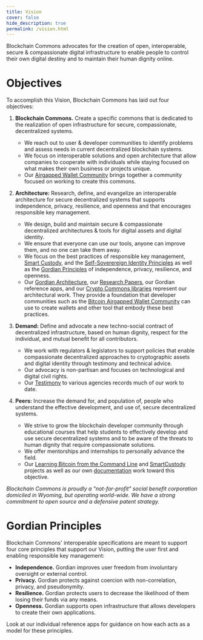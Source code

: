 ```yaml
---
title: Vision
cover: false
hide_description: true
permalink: /vision.html
---
```


Blockchain Commons advocates for the creation of open, interoperable, secure & compassionate digital infrastructure to enable people to control their own digital destiny and to maintain their human dignity online.

# Objectives

To accomplish this Vision, Blockchain Commons has laid out four objectives:

1. **Blockchain Commons.** Create a specific commons that is dedicated to the realization of open infrastructure for secure, compassionate, decentralized systems.

   * We reach out to user & developer communities to identify problems and assess needs in current decentralized blockchain systems.
   * We focus on interoperable solutions and open architecture that allow companies to cooperate with individuals while staying focused on what makes their own business or projects unique. 
   * Our [Airgapped Wallet Community](https://github.com/BlockchainCommons/Airgapped-Wallet-Community) brings together a community focused on working to create this commons.


2. **Architecture:** Research, define, and evangelize an interoperable architecture for secure decentralized systems that supports independence, privacy, resilience, and openness and that encourages responsible key management.

   * We design, build and maintain secure & compassionate decentralized architectures & tools for digital assets and digital identity.
   * We ensure that everyone can use our tools, anyone can improve them, and no one can take them away. 
   * We focus on the best practices of responsible key management, [Smart Custody](https://www.smartcustody.com/), and the [Self-Soverereign Identity Principles](https://github.com/WebOfTrustInfo/self-sovereign-identity/blob/master/self-sovereign-identity-principles.md) as well as the [Gordian Principles](https://github.com/BlockchainCommons/Gordian#gordian-principles) of independence, privacy, resilience, and openness.
   * Our [Gordian Architecture](https://github.com/BlockchainCommons/Gordian), our [Research Papers](https://github.com/BlockchainCommons/Research), our Gordian reference apps, and our [Crypto Commons libraries](https://github.com/BlockchainCommons/crypto-commons) represent our architectural work. They provide a foundation that developer communities such as the [Bitcoin Airgapped Wallet Community](https://github.com/BlockchainCommons/Airgapped-Wallet-Community) can use to create wallets and other tool that embody these best practices.


3. **Demand:** Define and advocate a new techno-social contract of decentralized infrastructure, based on human dignity, respect for the individual, and mutual benefit for all contributors.

   * We work with regulators & legislators to support policies that enable compassionate decentralized approaches to cryptographic assets and digital identity through testimony and technical advice.
   * Our advocacy is non-partisan and focuses on technological and digital civil rights.
   * Our [Testimony](https://github.com/BlockchainCommons/Testimony) to various agencies records much of our work to date.


4. **Peers:** Increase the demand for, and population of, people who understand the effective development, and use of, secure decentralized systems.

   * We strive to grow the blockchain developer community through educational courses that help students to effectively develop and use secure decentralized systems and to be  aware of the threats to human dignity that require compassionate solutions. 
   * We offer mentorships and internships to personally advance the field.
   * Our [Learning Bitcoin from the Command Line](https://github.com/BlockchainCommons/Learning-Bitcoin-from-the-Command-Line) and [SmartCustody](https://github.com/BlockchainCommons/SmartCustody) projects as well as our own [documentation](https://github.com/BlockchainCommons/crypto-commons/blob/master/Docs/README.md) work toward this objective.

_Blockchain Commons is proudly a "not-for-profit" social benefit corporation domiciled in Wyoming, but operating world-wide. We have a strong commitment to open source and a defensive patent strategy._

<a name="principle">
  
# Gordian Principles

Blockchain Commons' interoperable specifications are meant to support four core principles that support our Vision, putting the user first and enabling responsible key management:

* **Independence.** Gordian improves user freedom from involuntary oversight or external control.
* **Privacy.** Gordian protects against coercion with non-correlation, privacy, and pseudonymity.
* **Resilience.** Gordian protects users to decrease the likelihood of them losing their funds via any means.
* **Openness.** Gordian supports open infrastructure that allows developers to create their own applications.

Look at our individual reference apps for guidance on how each acts as a model for these principles.
